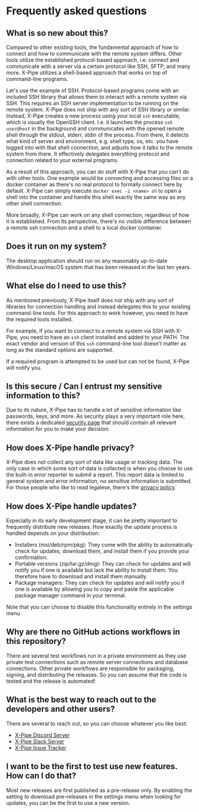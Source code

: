# Frequently asked questions

## What is so new about this?

Compared to other existing tools, the fundamental approach of how to
connect and how to communicate with the remote system differs.
Other tools utilize the established protocol-based approach, i.e. connect and communicate with a
server via a certain protocol like SSH, SFTP, and many more.
X-Pipe utilizes a shell-based approach that works on top of command-line programs.

Let's use the example of SSH.
Protocol-based programs come with an included SSH library that allows them to interact with a remote system via SSH.
This requires an SSH server implementation to be running on the remote system.
X-Pipe does not ship with any sort of SSH library or similar.
Instead, X-Pipe creates a new process using your local `ssh` executable, which is usually the OpenSSH client.
I.e. it launches the process `ssh user@host` in the background and communicates
with the opened remote shell through the stdout, stderr, stdin of the process.
From there, it detects what kind of server and environment,
e.g. shell type, os, etc. you have logged into with that shell connection,
and adjusts how it talks to the remote system from there.
It effectively delegates everything protocol and connection related to your external programs.

As a result of this approach, you can do stuff with X-Pipe that you can't do with other tools.
One example would be connecting and accessing files on a
docker container as there's no real protocol to formally connect here by default.
X-Pipe can simply execute `docker exec -i <name> sh` to open a shell into the container
and handle this shell exactly the same way as any other shell connection.

More broadly, X-Pipe can work on any shell connection, regardless of how it is established.
From its perspective, there's no visible difference between a
remote ssh connection and a shell to a local docker container.

## Does it run on my system?

The desktop application should run on any reasonably up-to-date
Windows/Linux/macOS system that has been released in the last ten years.

## What else do I need to use this?

As mentioned previously, X-Pipe itself does not ship with any sort of libraries for connection handling
and instead delegates this to your existing command-line tools.
For this approach to work however, you need to have the required tools installed.

For example, if you want to connect to a remote system via SSH with X-Pipe,
you need to have an `ssh` client installed and added to your PATH.
The exact vendor and version of this `ssh` command-line
tool doesn't matter as long as the standard options are supported.

If a required program is attempted to be used but can not be found, X-Pipe will notify you.

## Is this secure / Can I entrust my sensitive information to this?

Due to its nature, X-Pipe has to handle a lot of sensitive information like passwords, keys, and more.
As security plays a very important role here, there exists a dedicated [security page](/SECURITY.md)
that should contain all relevant information for you to make your decision.

## How does X-Pipe handle privacy?

X-Pipe does not collect any sort of data like usage or tracking data.
The only case in which some sort of data is collected is when you choose to
use the built-in error reporter to submit a report.
This report data is limited to general system and error information, no sensitive information is submitted.
For those people who like to read legalese, there's the [privacy policy](/PRIVACY.md).

## How does X-Pipe handle updates?

Especially in its early development stage, it can be pretty important to frequently distribute new releases.
How exactly the update process is handled depends on your distribution:

- Installers (msi/deb/rpm/pkg): They come with the ability to automatically check for
  updates, download them, and install them if you provide your confirmation.
- Portable versions (zip/tar.gz/dmg): They can check for updates and will notify you if one is available but
  lack the ability to install them. You therefore have to download and install them manually.
- Package managers: They can check for updates and will notify you if one is available
  by allowing you to copy and paste the applicable package manager command in your terminal.

Note that you can choose to disable this functionality entirely in the settings menu.

## Why are there no GitHub actions workflows in this repository?

There are several test workflows run in a private environment as they use private test connections
such as remote server connections and database connections.
Other private workflows are responsible for packaging, signing, and distributing the releases.
So you can assume that the code is tested and the release is automated!

## What is the best way to reach out to the developers and other users?

There are several to reach out, so you can choose whatever you like best:

- [X-Pipe Discord Server](https://discord.gg/8y89vS8cRb)
- [X-Pipe Slack Server](https://join.slack.com/t/x-pipe/shared_invite/zt-1awjq0t5j-5i4UjNJfNe1VN4b_auu6Cg)
- [X-Pipe Issue Tracker](https://github.com/xpipe-io/xpipe/issues)

## I want to be the first to test use new features. How can I do that?

Most new releases are first published as a pre-release only.
By enabling the setting to download pre-releases in the settings menu when looking for updates,
you can be the first to use a new version.

